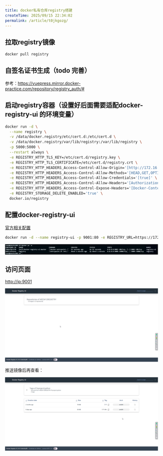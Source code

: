 ```yaml
---
title: docker私有仓库registry搭建
createTime: 2025/09/15 22:34:02
permalink: /article/t0jkgozg/
---
```

## 拉取registry镜像

```bash
docker pull registry
```

## 自签名证书生成（todo 完善）

参考：<https://vuepress.mirror.docker-practice.com/repository/registry_auth/#>

## 启动registry容器（设置好后面需要适配docker-registry-ui 的环境变量）

```bash
docker run -d \
  --name registry \
  -v /data/docker.registry/etc/cert.d:/etc/cert.d \
  -v /data/docker.registry/var/lib/registry:/var/lib/registry \
  -p 5000:5000 \
  --restart always \
  -e REGISTRY_HTTP_TLS_KEY=/etc/cert.d/registry.key \
  -e REGISTRY_HTTP_TLS_CERTIFICATE=/etc/cert.d/registry.crt \
  -e REGISTRY_HTTP_HEADERS_Access-Control-Allow-Origin='[http://172.16.2.106:9001]' \
  -e REGISTRY_HTTP_HEADERS_Access-Control-Allow-Methods='[HEAD,GET,OPTIONS,DELETE]' \
  -e REGISTRY_HTTP_HEADERS_Access-Control-Allow-Credentials='[true]' \
  -e REGISTRY_HTTP_HEADERS_Access-Control-Allow-Headers='[Authorization,Accept,Cache-Control]' \
  -e REGISTRY_HTTP_HEADERS_Access-Control-Expose-Headers='[Docker-Content-Digest]' \
  -e REGISTRY_STORAGE_DELETE_ENABLED='true' \
  docker.io/registry
```

## 配置docker-registry-ui

[官方相关配置](https://github.com/Joxit/docker-registry-ui?tab=readme-ov-file#recommended-docker-registry-usage)

```bash
docker run -d --name registry-ui -p 9001:80 -e REGISTRY_URL=https://172.16.2.106:5000 -e REGISTRY_TITLE=WEEW12REGISTRY docker.io/joxit/docker-registry-ui:master
```

![](./03/Tabby_58DXiL3qZR.png)

## 访问页面

[http://ip:9001](http://ip:9001)

![](./03/chrome_7qt6xtV2uY.png)

推送镜像后再查看：

![](./03/chrome_5NfGQUpPRV.png)
